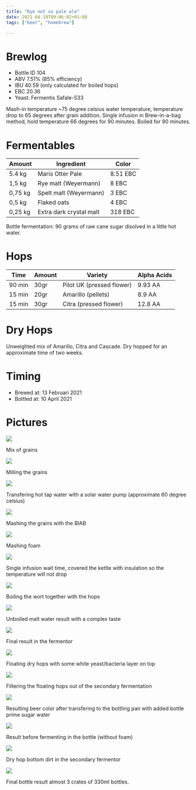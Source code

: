 ```yaml
---
title: "Rye not so pale ale"
date: 2021-04-10T09:06:02+01:00
tags: ["beer", "homebrew"]

---
```


# Brewlog

- Bottle ID 104
- ABV 7.51% (85% efficiency)
- IBU 40.59 (only calculated for boiled hops)
- EBC 20.36
- Yeast: Fermentis Safale-S33

Mash-in temperature ~75 degree celsius water temperature, temperature drop to 65 degrees after grain addition. Single infusion in Brew-in-a-bag method, hold temperature 66 degrees for 90 minutes. Boiled for 90 minutes.

# Fermentables

| Amount  | Ingredient              | Color    |
| ------- | ----------------------- | -------- |
| 5.4 kg  | Maris Otter Pale        | 8.51 EBC |
| 1,5 kg  | Rye malt (Weyermann)    | 8 EBC    |
| 0,75 kg | Spelt malt (Weyermann)  | 3 EBC    |
| 0,5 kg  | Flaked oats             | 4 EBC    |
| 0,25 kg | Extra dark crystal malt | 318 EBC  |

Bottle fermentation: 90 grams of raw cane sugar disolved in a little hot water.

# Hops

| Time   | Amount | Variety                   | Alpha Acids |
| ------ | ------ | ------------------------- | ----------- |
| 90 min | 30gr   | Pilot UK (pressed flower) | 9.93 AA     |
| 15 min | 20gr   | Amarillo (pellets)        | 8.9 AA      |
| 15 min | 30gr   | Citra (pressed flower)    | 12.8 AA     |

# Dry Hops

Unweighted mix of Amarillo, Citra and Cascade. Dry hopped for an approximate time of two weeks.

# Timing

- Brewed at: 13 Februari 2021
- Bottled at: 10 April 2021

# Pictures

![](/images/rye-not-so-pale-ale/IMG_1402.JPG)

Mix of grains

![](/images/rye-not-so-pale-ale/IMG_1405.JPG)

Milling the grains

![](/images/rye-not-so-pale-ale/IMG_1408.JPG)

Transfering hot tap water with a solar water pump (approximate 60 degree celsius)

![](/images/rye-not-so-pale-ale/IMG_1411.JPG)

Mashing the grains with the BIAB

![](/images/rye-not-so-pale-ale/IMG_1415.JPG)

Mashing foam

![](/images/rye-not-so-pale-ale/IMG_1416.JPG)

Single infusion wait time, covered the kettle with insulation so the temperature will not drop

![](/images/rye-not-so-pale-ale/IMG_1419.JPG)

Boiling the wort together with the hops

![](/images/rye-not-so-pale-ale/IMG_1422.JPG)

Unboiled malt water result with a complex taste

![](/images/rye-not-so-pale-ale/IMG_1424.JPG)

Final result in the fermentor

![](/images/rye-not-so-pale-ale/IMG_1511.JPG)

Floating dry hops with some white yeast/bacteria layer on top

![](/images/rye-not-so-pale-ale/IMG_1513.JPG)

Filtering the floating hops out of the secondary fermentation

![](/images/rye-not-so-pale-ale/IMG_1514.JPG)

Resulting beer color after transfering to the bottling pan with added bottle prime sugar water

![](/images/rye-not-so-pale-ale/IMG_1516.JPG)

Result before fermenting in the bottle (without foam)

![](/images/rye-not-so-pale-ale/IMG_1517.JPG)

Dry hop bottom dirt in the secondary fermentor

![](/images/rye-not-so-pale-ale/IMG_1518.JPG)

Final bottle result almost 3 crates of 330ml bottles.
